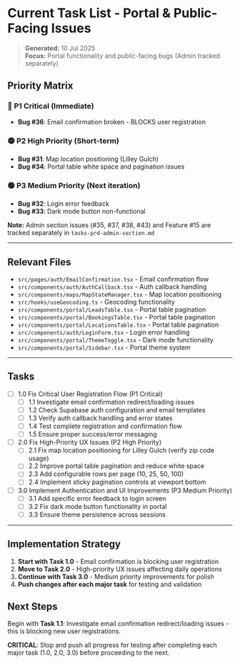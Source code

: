 # Current Task List - Portal & Public-Facing Issues
> **Generated:** 10 Jul 2025  
> **Focus:** Portal functionality and public-facing bugs (Admin tracked separately)

## Priority Matrix

### 🔴 P1 Critical (Immediate)
- **Bug #36**: Email confirmation broken - BLOCKS user registration

### 🟡 P2 High Priority (Short-term)
- **Bug #31**: Map location positioning (Lilley Gulch)
- **Bug #34**: Portal table white space and pagination issues

### 🟢 P3 Medium Priority (Next iteration)
- **Bug #32**: Login error feedback
- **Bug #33**: Dark mode button non-functional

**Note:** Admin section issues (#35, #37, #38, #43) and Feature #15 are tracked separately in `tasks-prd-admin-section.md`

---

## Relevant Files

- `src/pages/auth/EmailConfirmation.tsx` - Email confirmation flow
- `src/components/auth/AuthCallback.tsx` - Auth callback handling
- `src/components/maps/MapStateManager.tsx` - Map location positioning
- `src/hooks/useGeocoding.ts` - Geocoding functionality
- `src/components/portal/LeadsTable.tsx` - Portal table pagination
- `src/components/portal/BookingsTable.tsx` - Portal table pagination
- `src/components/portal/LocationsTable.tsx` - Portal table pagination
- `src/components/auth/LoginForm.tsx` - Login error handling
- `src/components/portal/ThemeToggle.tsx` - Dark mode functionality
- `src/components/portal/Sidebar.tsx` - Portal theme system

---

## Tasks

- [ ] 1.0 Fix Critical User Registration Flow (P1 Critical)
  - [ ] 1.1 Investigate email confirmation redirect/loading issues
  - [ ] 1.2 Check Supabase auth configuration and email templates
  - [ ] 1.3 Verify auth callback handling and error states
  - [ ] 1.4 Test complete registration and confirmation flow
  - [ ] 1.5 Ensure proper success/error messaging

- [ ] 2.0 Fix High-Priority UX Issues (P2 High Priority)
  - [ ] 2.1 Fix map location positioning for Lilley Gulch (verify zip code usage)
  - [ ] 2.2 Improve portal table pagination and reduce white space
  - [ ] 2.3 Add configurable rows per page (10, 25, 50, 100)
  - [ ] 2.4 Implement sticky pagination controls at viewport bottom

- [ ] 3.0 Implement Authentication and UI Improvements (P3 Medium Priority)
  - [ ] 3.1 Add specific error feedback to login screen
  - [ ] 3.2 Fix dark mode button functionality in portal
  - [ ] 3.3 Ensure theme persistence across sessions

---

## Implementation Strategy

1. **Start with Task 1.0** - Email confirmation is blocking user registration
2. **Move to Task 2.0** - High-priority UX issues affecting daily operations
3. **Continue with Task 3.0** - Medium priority improvements for polish
4. **Push changes after each major task** for testing and validation

## Next Steps

Begin with **Task 1.1**: Investigate email confirmation redirect/loading issues - this is blocking new user registrations.

**CRITICAL**: Stop and push all progress for testing after completing each major task (1.0, 2.0, 3.0) before proceeding to the next.